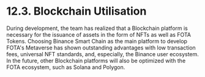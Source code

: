 # 12.3. Blockchain Utilisation

During development, the team has realized that a Blockchain platform is necessary for the issuance of assets in the form of NFTs as well as FOTA Tokens. Choosing Binance Smart Chain as the main platform to develop FOTA's Metaverse has shown outstanding advantages with low transaction fees, universal NFT standards, and, especially, the Binance user ecosystem. In the future, other Blockchain platforms will also be optimized with the FOTA ecosystem, such as Solana and Polygon.
